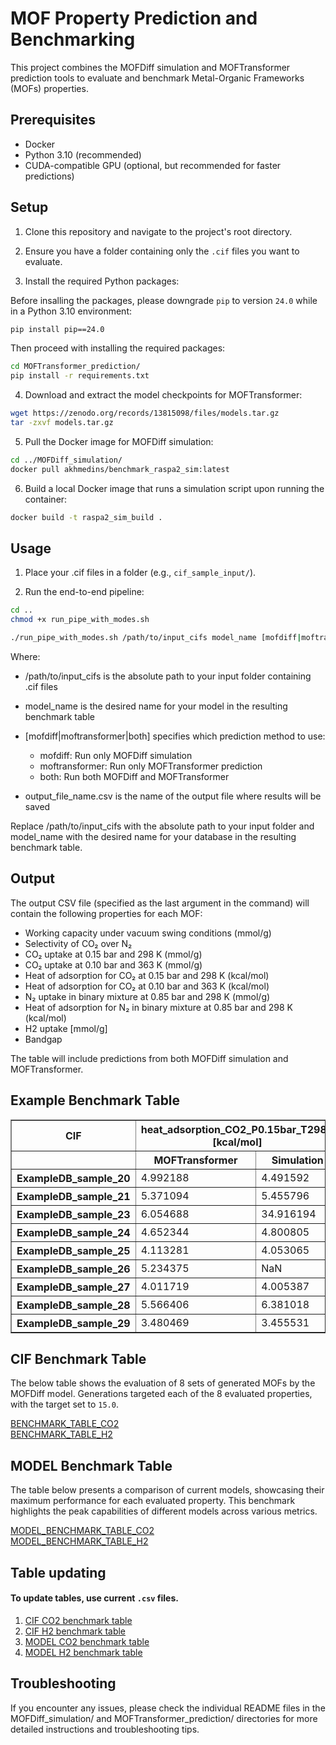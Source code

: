 # MOF Property Prediction and Benchmarking

This project combines the MOFDiff simulation and MOFTransformer prediction tools to evaluate and benchmark Metal-Organic Frameworks (MOFs) properties.

## Prerequisites

- Docker
- Python 3.10 (recommended)
- CUDA-compatible GPU (optional, but recommended for faster predictions)

## Setup

1. Clone this repository and navigate to the project's root directory.

2. Ensure you have a folder containing only the `.cif` files you want to evaluate.

3. Install the required Python packages:

Before insalling the packages, please downgrade `pip` to version `24.0` while in a Python 3.10 environment:

```bash
pip install pip==24.0
```

Then proceed with installing the required packages:

```bash
cd MOFTransformer_prediction/
pip install -r requirements.txt
```

4. Download and extract the model checkpoints for MOFTransformer:
```bash
wget https://zenodo.org/records/13815098/files/models.tar.gz
tar -zxvf models.tar.gz
```

5. Pull the Docker image for MOFDiff simulation:
```bash
cd ../MOFDiff_simulation/
docker pull akhmedins/benchmark_raspa2_sim:latest
```

6. Build a local Docker image that runs a simulation script upon running the container:

```bash
docker build -t raspa2_sim_build .
```

## Usage

1. Place your .cif files in a folder (e.g., `cif_sample_input/`).

2. Run the end-to-end pipeline:
```bash
cd ..
chmod +x run_pipe_with_modes.sh

./run_pipe_with_modes.sh /path/to/input_cifs model_name [mofdiff|moftransformer|both] output_file_name.csv
```
Where:

* /path/to/input_cifs is the absolute path to your input folder containing .cif files
* model_name is the desired name for your model in the resulting benchmark table
* [mofdiff|moftransformer|both] specifies which prediction method to use:
  * mofdiff: Run only MOFDiff simulation
  * moftransformer: Run only MOFTransformer prediction
  * both: Run both MOFDiff and MOFTransformer

* output_file_name.csv is the name of the output file where results will be saved

Replace /path/to/input_cifs with the absolute path to your input folder and model_name with the desired name for your database in the resulting benchmark table.


## Output

The output CSV file (specified as the last argument in the command) will contain the following properties for each MOF:
- Working capacity under vacuum swing conditions (mmol/g)
- Selectivity of CO₂ over N₂
- CO₂ uptake at 0.15 bar and 298 K (mmol/g)
- CO₂ uptake at 0.10 bar and 363 K (mmol/g)
- Heat of adsorption for CO₂ at 0.15 bar and 298 K (kcal/mol)
- Heat of adsorption for CO₂ at 0.10 bar and 363 K (kcal/mol)
- N₂ uptake in binary mixture at 0.85 bar and 298 K (mmol/g)
- Heat of adsorption for N₂ in binary mixture at 0.85 bar and 298 K (kcal/mol)
- H2 uptake [mmol/g]
- Bandgap

The table will include predictions from both MOFDiff simulation and MOFTransformer.

## Example Benchmark Table

<div>
<table border="1" class="dataframe">
  <thead>
    <tr>
      <th>CIF</th>
      <th colspan="2" halign="left">heat_adsorption_CO2_P0.15bar_T298K [kcal/mol]</th>
      <th colspan="2" halign="left">heat_adsorption_CO2_P0.10bar_T363K [kcal/mol]</th>
      <th colspan="2" halign="left">CO2/N2_selectivity</th>
      <th colspan="2" halign="left">N2_binary_uptake_P0.85bar_T298K [mmol/g]</th>
      <th colspan="2" halign="left">CO2_uptake_P0.15bar_T298K [mmol/g]</th>
      <th colspan="2" halign="left">working_capacity_vacuum_swing [mmol/g]</th>
      <th colspan="2" halign="left">heat_adsorption_N2_binary_P0.85bar_T298K [kcal/mol]</th>
      <th colspan="2" halign="left">CO2_uptake_P0.10bar_T363K [mmol/g]</th>
    </tr>
    <tr>
      <th></th>
      <th>MOFTransformer</th>
      <th>Simulation</th>
      <th>MOFTransformer</th>
      <th>Simulation</th>
      <th>MOFTransformer</th>
      <th>Simulation</th>
      <th>MOFTransformer</th>
      <th>Simulation</th>
      <th>MOFTransformer</th>
      <th>Simulation</th>
      <th>MOFTransformer</th>
      <th>Simulation</th>
      <th>MOFTransformer</th>
      <th>Simulation</th>
      <th>MOFTransformer</th>
      <th>Simulation</th>
    </tr>
  </thead>
  <tbody>
    <tr>
      <th>ExampleDB_sample_20</th>
      <td>4.992188</td>
      <td>4.491592</td>
      <td>4.632812</td>
      <td>4.333871</td>
      <td>7.796875</td>
      <td>1.127828</td>
      <td>0.175781</td>
      <td>0.163640</td>
      <td>0.403076</td>
      <td>0.184558</td>
      <td>0.256348</td>
      <td>0.150945</td>
      <td>2.847656</td>
      <td>2.627568</td>
      <td>0.059082</td>
      <td>0.033613</td>
    </tr>
    <tr>
      <th>ExampleDB_sample_21</th>
      <td>5.371094</td>
      <td>5.455796</td>
      <td>4.480469</td>
      <td>5.359613</td>
      <td>15.796875</td>
      <td>3.385736</td>
      <td>0.183716</td>
      <td>0.160205</td>
      <td>0.536133</td>
      <td>0.542413</td>
      <td>0.443604</td>
      <td>0.478580</td>
      <td>2.634766</td>
      <td>2.650780</td>
      <td>0.101013</td>
      <td>0.063832</td>
    </tr>
    <tr>
      <th>ExampleDB_sample_23</th>
      <td>6.054688</td>
      <td>34.916194</td>
      <td>6.410156</td>
      <td>-335.459877</td>
      <td>16.437500</td>
      <td>6.034865</td>
      <td>0.149414</td>
      <td>0.204346</td>
      <td>0.961914</td>
      <td>1.233199</td>
      <td>0.686523</td>
      <td>0.503254</td>
      <td>3.498047</td>
      <td>-138.778409</td>
      <td>0.094116</td>
      <td>0.729945</td>
    </tr>
    <tr>
      <th>ExampleDB_sample_24</th>
      <td>4.652344</td>
      <td>4.800805</td>
      <td>4.144531</td>
      <td>4.247083</td>
      <td>7.289062</td>
      <td>1.262893</td>
      <td>0.196655</td>
      <td>0.235443</td>
      <td>0.354492</td>
      <td>0.297339</td>
      <td>0.230469</td>
      <td>0.251543</td>
      <td>2.427734</td>
      <td>2.477118</td>
      <td>0.085510</td>
      <td>0.045797</td>
    </tr>
    <tr>
      <th>ExampleDB_sample_25</th>
      <td>4.113281</td>
      <td>4.053065</td>
      <td>3.855469</td>
      <td>3.755058</td>
      <td>6.062500</td>
      <td>0.898120</td>
      <td>0.228638</td>
      <td>0.180196</td>
      <td>0.276855</td>
      <td>0.161838</td>
      <td>0.199097</td>
      <td>0.124192</td>
      <td>2.365234</td>
      <td>2.006219</td>
      <td>0.085876</td>
      <td>0.037646</td>
    </tr>
    <tr>
      <th>ExampleDB_sample_26</th>
      <td>5.234375</td>
      <td>NaN</td>
      <td>4.925781</td>
      <td>NaN</td>
      <td>10.835938</td>
      <td>NaN</td>
      <td>0.293457</td>
      <td>NaN</td>
      <td>0.882812</td>
      <td>NaN</td>
      <td>0.770508</td>
      <td>NaN</td>
      <td>2.812500</td>
      <td>NaN</td>
      <td>0.195435</td>
      <td>NaN</td>
    </tr>
    <tr>
      <th>ExampleDB_sample_27</th>
      <td>4.011719</td>
      <td>4.005387</td>
      <td>3.816406</td>
      <td>3.533202</td>
      <td>5.886719</td>
      <td>0.923698</td>
      <td>0.250244</td>
      <td>0.232439</td>
      <td>0.283691</td>
      <td>0.214704</td>
      <td>0.203125</td>
      <td>0.171601</td>
      <td>2.080078</td>
      <td>2.042183</td>
      <td>0.090820</td>
      <td>0.043103</td>
    </tr>
    <tr>
      <th>ExampleDB_sample_28</th>
      <td>5.566406</td>
      <td>6.381018</td>
      <td>5.089844</td>
      <td>5.976778</td>
      <td>17.171875</td>
      <td>4.763436</td>
      <td>0.187866</td>
      <td>0.171973</td>
      <td>0.528320</td>
      <td>0.819184</td>
      <td>0.427979</td>
      <td>0.726423</td>
      <td>2.962891</td>
      <td>3.222045</td>
      <td>0.073303</td>
      <td>0.092761</td>
    </tr>
    <tr>
      <th>ExampleDB_sample_29</th>
      <td>3.480469</td>
      <td>3.455531</td>
      <td>3.101562</td>
      <td>2.911063</td>
      <td>4.816406</td>
      <td>0.678424</td>
      <td>0.178955</td>
      <td>0.161567</td>
      <td>0.174194</td>
      <td>0.109611</td>
      <td>0.101318</td>
      <td>0.080514</td>
      <td>1.826172</td>
      <td>1.672587</td>
      <td>0.058533</td>
      <td>0.029097</td>
    </tr>
  </tbody>
</table>
</div>

## CIF Benchmark Table

The below table shows the evaluation of 8 sets of generated MOFs by the MOFDiff model. Generations targeted each of the 8 evaluated properties, with the target set to `15.0`.

[BENCHMARK_TABLE_CO2](tables_md/c02_benchmark.md) \
[BENCHMARK_TABLE_H2](tables_md/h2_benchmark.md)

## MODEL Benchmark Table

The table below presents a comparison of current models, showcasing their maximum performance for each evaluated property. This benchmark highlights the peak capabilities of different models across various metrics.

[MODEL_BENCHMARK_TABLE_CO2](tables_md/c02_max_table.md) \
[MODEL_BENCHMARK_TABLE_H2](tables_md/h2_max_table.md)

## Table updating
#### To update tables, use current `.csv` files.
1. [CIF CO2 benchmark table](tables_csv/c02_table_sorted.csv)
2. [CIF H2 benchmark table](tables_csv/h2_table_sorted.csv)
3. [MODEL CO2 benchmark table](tables_csv/c02_max_sorted.csv)
4. [MODEL H2 benchmark table](tables_csv/h2_max_sorted.csv)


## Troubleshooting
If you encounter any issues, please check the individual README files in the MOFDiff_simulation/ and MOFTransformer_prediction/ directories for more detailed instructions and troubleshooting tips.